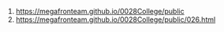 <!-- -->

1. <https://megafronteam.github.io/0028College/public>
1. <https://megafronteam.github.io/0028College/public/026.html>